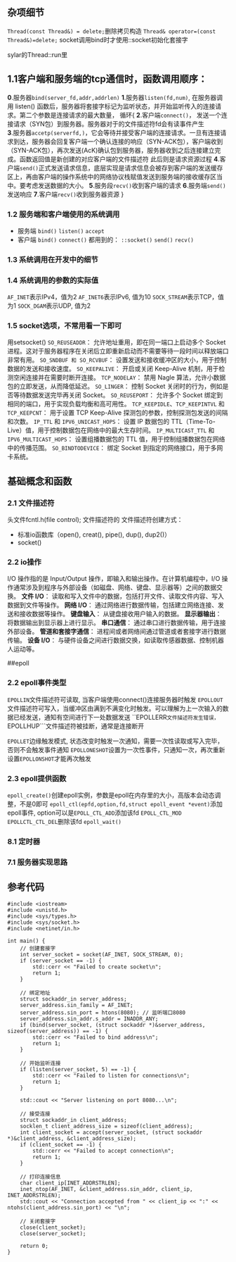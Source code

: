 ## 杂项细节
```Thread(const Thread&) = delete;```删除拷贝构造
```Thread& operator=(const Thread&)=delete;```
socket调用bind时才使用::socket初始化套接字

sylar的Thread::run里

## 1.1客户端和服务端的tcp通信时，函数调用顺序：
**0**.服务器```bind(server_fd,addr,addrlen)```
**1**.服务器```listen(fd,num)```, 在服务器调用 listen() 函数后，服务器将套接字标记为监听状态，并开始监听传入的连接请求。第二个参数是连接请求的最大数量，
循环{
**2**.客户端```connect()```， 发送一个连接请求（SYN包）到服务器。服务器对于的文件描述符fd会有读事件产生    
**3**.服务器```accetp(serverfd,)```，它会等待并接受客户端的连接请求。一旦有连接请求到达，服务器会回复客户端一个确认连接的响应（SYN-ACK包），客户端收到（SYN-ACK包），再次发送(AcK)确认包到服务器，服务器收到之后连接建立完成。函数返回值是新创建的对应客户端的文件描述符
此后则是请求资源过程
**4**.客户端```send()```正式发送请求信息，底层实现是请求信息会被存到客户端的发送缓存区上，再由客户端的操作系统中的网络协议栈赋值发送到服务端的接收缓存区当中。要考虑发送数据的大小。
**5**.服务段```recv()```收到客户端的请求
**6**.服务端```send()```发送响应
**7**.客户端```recv()```收到服务器资源
}
### 1.2 服务端和客户端使用的系统调用
- 服务端
```bind()```
```listen()```
```accept```
- 客户端
```bind()```
```connect()```
都用到的：
```::socket()```
```send()```
```recv()```

### 1.3 系统调用在开发中的细节

### 1.4 系统调用的参数的实际值
```AF_INET```表示IPv4，值为2
```AF_INET6```表示IPv6, 值为10
```SOCK_STREAM```表示TCP，值为1
```SOCK_DGAM```表示UDP, 值为2

### 1.5 socket选项，不常用看一下即可
用setsocket()
```SO_REUSEADDR```： 允许地址重用，即在同一端口上启动多个 Socket 进程。这对于服务器程序在关闭后立即重新启动而不需要等待一段时间以释放端口非常有用。
```SO_SNDBUF 和 SO_RCVBUF```： 设置发送和接收缓冲区的大小，用于控制数据的发送和接收速度。
```SO_KEEPALIVE```： 开启或关闭 Keep-Alive 机制，用于检测空闲连接并在需要时断开连接。
```TCP_NODELAY```： 禁用 Nagle 算法，允许小数据包的立即发送，从而降低延迟。
```SO_LINGER```： 控制 Socket 关闭时的行为，例如是否等待数据发送完毕再关闭 Socket。
```SO_REUSEPORT```： 允许多个 Socket 绑定到相同的端口，用于实现负载均衡和高可用性。
```TCP_KEEPIDLE```、```TCP_KEEPINTVL``` 和 ```TCP_KEEPCNT```： 用于设置 TCP Keep-Alive 探测包的参数，控制探测包发送的间隔和次数。
```IP_TTL``` 和 ```IPV6_UNICAST_HOPS```： 设置 IP 数据包的 TTL（Time-To-Live）值，用于控制数据包在网络中的最大生存时间。
```IP_MULTICAST_TTL``` 和 ```IPV6_MULTICAST_HOPS```： 设置组播数据包的 TTL 值，用于控制组播数据包在网络中的传播范围。
```SO_BINDTODEVICE```： 绑定 Socket 到指定的网络接口，用于多网卡系统。

## 基础概念和函数
### 2.1 文件描述符
头文件fcntl.h(file control); 
文件描述符的
文件描述符创建方式：
- 标准io函数库（open(), creat(), pipe(), dup(), dup2()）
- socket()

### 2.2 io操作
I/O 操作指的是 Input/Output 操作，即输入和输出操作。在计算机编程中，I/O 操作通常涉及到程序与外部设备（如磁盘、网络、键盘、显示器等）之间的数据交换。
**文件 I/O**： 读取和写入文件中的数据，包括打开文件、读取文件内容、写入数据到文件等操作。
**网络 I/O**： 通过网络进行数据传输，包括建立网络连接、发送和接收数据等操作。
**键盘输入**： 从键盘接收用户输入的数据。
**显示器输出**： 将数据输出到显示器上进行显示。
**串口通信**： 通过串口进行数据传输，用于连接外部设备。
**管道和套接字通信**： 进程间或者网络间通过管道或者套接字进行数据传输。
**设备 I/O**： 与硬件设备之间进行数据交换，如读取传感器数据、控制机器人运动等。


##epoll

### 2.2 epoll事件类型 
```EPOLLIN```文件描述符可读取, 当客户端使用connect()连接服务器时触发
```EPOLLOUT```文件描述符可写入，当缓冲区由满到不满变化时触发。可以理解为上一次输入的数据已经发送，通知有空间进行下一处数据发送
``EPOLLERR```文件描述符发生错误，
```EPOLLHUP```文件描述符被挂断，通常是连接断开

```EPOLLET```边缘触发模式, 状态改变时触发一次通知，需要一次性读取或写入完毕，否则不会触发事件通知
```EPOLLONESHOT```设置为一次性事件，只通知一次，再次重新设置```EPOLLONSHOT```才能再次触发

### 2.3 epoll提供函数
```epoll_create()```创建epoll实例，参数是epoll在内存里的大小，高版本会动态调整，不是0即可
```epoll_ctl(epfd,option,fd,struct epoll_event *event)```添加epoll事件, option可以是```EPOLL_CTL_ADD```添加该fd ```EPOLL_CTL_MOD``` ```EPOLLCTL_CTL_DEL```删除该fd
```epoll_wait()```


### 8.1 定时器

### 7.1 服务器实现思路


## 参考代码
```
#include <iostream>
#include <unistd.h>
#include <sys/types.h>
#include <sys/socket.h>
#include <netinet/in.h>

int main() {
    // 创建套接字
    int server_socket = socket(AF_INET, SOCK_STREAM, 0);
    if (server_socket == -1) {
        std::cerr << "Failed to create socket\n";
        return 1;
    }

    // 绑定地址
    struct sockaddr_in server_address;
    server_address.sin_family = AF_INET;
    server_address.sin_port = htons(8080); // 监听端口8080
    server_address.sin_addr.s_addr = INADDR_ANY;
    if (bind(server_socket, (struct sockaddr *)&server_address, sizeof(server_address)) == -1) {
        std::cerr << "Failed to bind address\n";
        return 1;
    }

    // 开始监听连接
    if (listen(server_socket, 5) == -1) {
        std::cerr << "Failed to listen for connections\n";
        return 1;
    }

    std::cout << "Server listening on port 8080...\n";

    // 接受连接
    struct sockaddr_in client_address;
    socklen_t client_address_size = sizeof(client_address);
    int client_socket = accept(server_socket, (struct sockaddr *)&client_address, &client_address_size);
    if (client_socket == -1) {
        std::cerr << "Failed to accept connection\n";
        return 1;
    }

    // 打印连接信息
    char client_ip[INET_ADDRSTRLEN];
    inet_ntop(AF_INET, &client_address.sin_addr, client_ip, INET_ADDRSTRLEN);
    std::cout << "Connection accepted from " << client_ip << ":" << ntohs(client_address.sin_port) << "\n";

    // 关闭套接字
    close(client_socket);
    close(server_socket);

    return 0;
}
```

